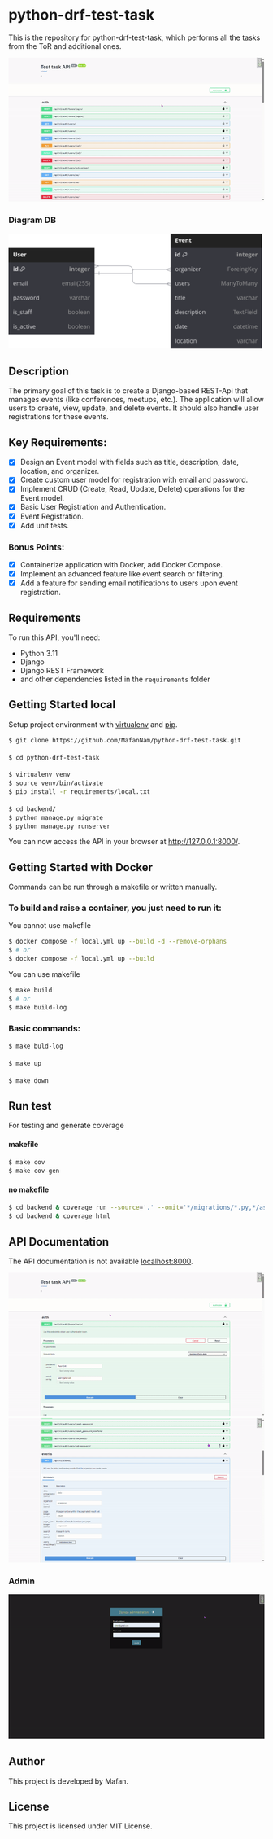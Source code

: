 # python-drf-test-task

This is the repository for python-drf-test-task, which performs all the tasks from the ToR and additional ones.

![title](https://github.com/MafanNam/python-drf-test-task/blob/dev-0.0.1/screanshots/1.gif)

### Diagram DB

![Diagram](https://github.com/MafanNam/python-drf-test-task/blob/dev-0.0.1/screanshots/diagramDB.svg)

## Description

The primary goal of this task is to create a Django-based REST-Api that manages
events (like conferences, meetups, etc.). The application will allow users to create,
view, update, and delete events. It should also handle user registrations for these
events.

## Key Requirements:

- [x] Design an Event model with fields such as title, description, date, location,
  and organizer.
- [x] Create custom user model for registration with email and
  password.
- [x] Implement CRUD (Create, Read, Update, Delete) operations for the Event
  model.
- [x] Basic User Registration and Authentication.
- [x] Event Registration.
- [x] Add unit tests.

### Bonus Points:

- [x] Containerize application with Docker, add Docker Compose.
- [x] Implement an advanced feature like event search or filtering.
- [x] Add a feature for sending email notifications to users upon event registration.

## Requirements

To run this API, you'll need:

- Python 3.11
- Django
- Django REST Framework
- and other dependencies listed in the `requirements` folder

## Getting Started local

Setup project environment with [virtualenv](https://virtualenv.pypa.io) and [pip](https://pip.pypa.io).

```bash
$ git clone https://github.com/MafanNam/python-drf-test-task.git

$ cd python-drf-test-task

$ virtualenv venv
$ source venv/bin/activate
$ pip install -r requirements/local.txt

$ cd backend/
$ python manage.py migrate
$ python manage.py runserver
```

You can now access the API in your browser at http://127.0.0.1:8000/.

## Getting Started with Docker

Commands can be run through a makefile or written manually.

### To build and raise a container, you just need to run it:

You cannot use makefile

```bash
$ docker compose -f local.yml up --build -d --remove-orphans
$ # or
$ docker compose -f local.yml up --build
```

You can use makefile

```bash
$ make build
$ # or
$ make build-log
```

### Basic commands:

```bash
$ make buld-log

$ make up

$ make down
```

## Run test

For testing and generate coverage

#### makefile

```bash
$ make cov
$ make cov-gen
```

#### no makefile

```bash
$ cd backend & coverage run --source='.' --omit='*/migrations/*.py,*/asgi.py,*/wsgi.py,*/manage.py' manage.py test
$ cd backend & coverage html
```

## API Documentation

The API documentation is not available [localhost:8000](http://localhost:8000).

![endpoint2](https://github.com/MafanNam/python-drf-test-task/blob/dev-0.0.1/screanshots/2.gif)
![endpoint3](https://github.com/MafanNam/python-drf-test-task/blob/dev-0.0.1/screanshots/3.gif)

### Admin

![admin](https://github.com/MafanNam/python-drf-test-task/blob/dev-0.0.1/screanshots/4.gif)

## Author

This project is developed by Mafan.

## License

This project is licensed under MIT License.
